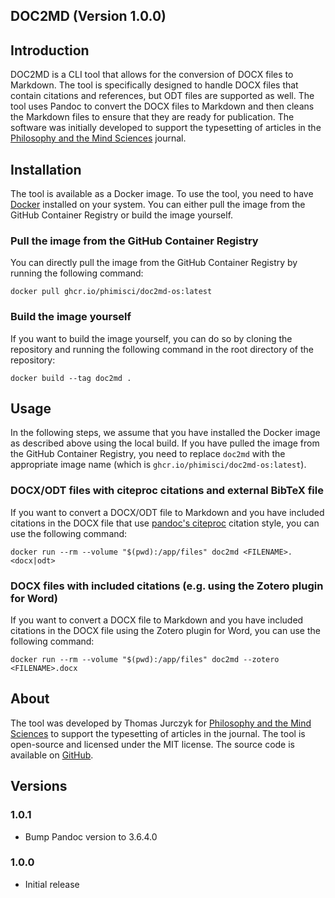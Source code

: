 ## DOC2MD (Version 1.0.0)

## Introduction
DOC2MD is a CLI tool that allows for the conversion of DOCX files to Markdown. The tool is specifically designed to handle DOCX files that contain citations and references, but ODT files are supported as well. The tool uses Pandoc to convert the DOCX files to Markdown and then cleans the Markdown files to ensure that they are ready for publication. The software was initially developed to support the typesetting of articles in the [Philosophy and the Mind Sciences](https://philosophymindscience.org/) journal.

## Installation
The tool is available as a Docker image. To use the tool, you need to have [Docker](https://docs.docker.com/engine/install/) installed on your system. You can either pull the image from the GitHub Container Registry or build the image yourself.

### Pull the image from the GitHub Container Registry
You can directly pull the image from the GitHub Container Registry by running the following command:

`docker pull ghcr.io/phimisci/doc2md-os:latest`

### Build the image yourself
If you want to build the image yourself, you can do so by cloning the repository and running the following command in the root directory of the repository:

`docker build --tag doc2md .`

## Usage
In the following steps, we assume that you have installed the Docker image as described above using the local build. If you have pulled the image from the GitHub Container Registry, you need to replace `doc2md` with the appropriate image name (which is `ghcr.io/phimisci/doc2md-os:latest`).

### DOCX/ODT files with citeproc citations and external BibTeX file
If you want to convert a DOCX/ODT file to Markdown and you have included citations in the DOCX file that use [pandoc's citeproc](https://pandoc.org/MANUAL.html#citation-syntax) citation style, you can use the following command:

`docker run --rm --volume "$(pwd):/app/files" doc2md <FILENAME>.<docx|odt>`

### DOCX files with included citations (e.g. using the Zotero plugin for Word)
If you want to convert a DOCX file to Markdown and you have included citations in the DOCX file using the Zotero plugin for Word, you can use the following command:

`docker run --rm --volume "$(pwd):/app/files" doc2md --zotero <FILENAME>.docx`

## About
The tool was developed by Thomas Jurczyk for [Philosophy and the Mind Sciences](https://philosophymindscience.org/) to support the typesetting of articles in the journal. The tool is open-source and licensed under the MIT license. The source code is available on [GitHub](https://github.com/phimisci/doc2md-os).

## Versions
### 1.0.1
- Bump Pandoc version to 3.6.4.0

### 1.0.0

- Initial release

